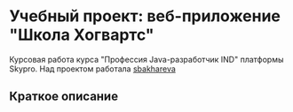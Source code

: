 # Учебный проект: веб-приложение "Школа Хогвартс"
Курсовая работа курса "Профессия Java-разработчик IND" платформы Skypro. Над проектом работала [sbakhareva](https://github.com/sbakhareva)

## Краткое описание
